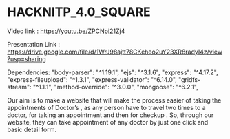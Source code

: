 # HACKNITP_4.0_SQUARE
Video link : https://youtu.be/ZPCNpi21Zj4

Presentation Link : https://drive.google.com/file/d/1WrJ98ajtt78CKeheo2uY23XR8radyI4z/view?usp=sharing

Dependencies:
"body-parser": "^1.19.1",
"ejs": "^3.1.6",
"express": "^4.17.2",
"express-fileupload": "^1.3.1",
"express-validator": "^6.14.0",
"gridfs-stream": "^1.1.1",
"method-override": "^3.0.0",
"mongoose": "^6.2.1",

Our aim is to make a website that will make the process easier of taking the
appointments of Doctor’s , as any person have to travel two times to a doctor,
for taking an appointment and then for checkup .
So, through our website, they can take appointment of any doctor by just one
click and basic detail form.
